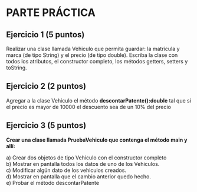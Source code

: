 
# PARTE PRÁCTICA

## Ejercicio 1 (5 puntos)

Realizar una clase llamada Vehiculo que permita guardar: la matrícula y marca (de tipo String) y el precio (de tipo double). Escriba la clase con todos los atributos, el constructor completo, los métodos getters, setters y toString.


## Ejercicio 2 (2 puntos)

Agregar a la clase Vehiculo el método **descontarPatente():double** tal que si el precio es mayor de 10000 el descuento sea de un 10% del precio


## Ejercicio 3 (5 puntos)

**Crear una clase llamada PruebaVehiculo que contenga el método main y allí:** 

a)  Crear dos objetos de tipo Vehiculo con el constructor completo </br>
b) Mostrar en pantalla todos los datos de uno de los Vehiculos.</br>
c) Modificar algún dato de los vehiculos creados.</br>
d) Mostrar en pantalla que el cambio anterior  quedo hecho.</br>
e) Probar el método descontarPatente </br>


